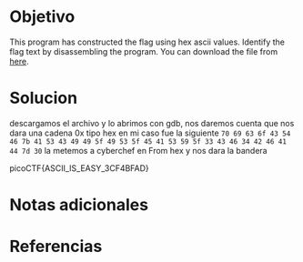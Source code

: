 # Objetivo

This program has constructed the flag using hex ascii values. Identify the flag text by disassembling the program. You can download the file from [here](https://artifacts.picoctf.net/c/506/asciiftw).

# Solucion
descargamos el archivo y lo abrimos con gdb, nos daremos cuenta que nos dara una cadena 0x tipo hex en mi caso fue la siguiente
`70 69 63 6f 43 54 46 7b 41 53 43 49 49 5f 49 53 5f 45 41 53 59 5f 33 43 46 34 42 46 41 44 7d 30` la metemos a cyberchef en From hex y nos dara la bandera

picoCTF{ASCII_IS_EASY_3CF4BFAD}

# Notas adicionales

# Referencias